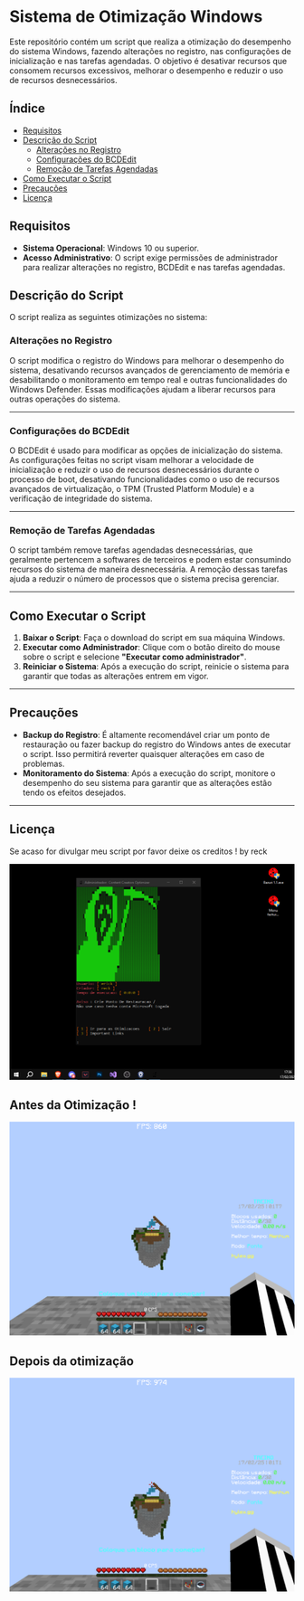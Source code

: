 # Sistema de Otimização Windows

Este repositório contém um script que realiza a otimização do desempenho do sistema Windows, fazendo alterações no registro, nas configurações de inicialização e nas tarefas agendadas. O objetivo é desativar recursos que consomem recursos excessivos, melhorar o desempenho e reduzir o uso de recursos desnecessários.

## Índice

- [Requisitos](#requisitos)
- [Descrição do Script](#descrição-do-script)
  - [Alterações no Registro](#alterações-no-registro)
  - [Configurações do BCDEdit](#configurações-do-bcdedit)
  - [Remoção de Tarefas Agendadas](#remoção-de-tarefas-agendadas)
- [Como Executar o Script](#como-executar-o-script)
- [Precauções](#precauções)
- [Licença](#licença)

## Requisitos

- **Sistema Operacional**: Windows 10 ou superior.
- **Acesso Administrativo**: O script exige permissões de administrador para realizar alterações no registro, BCDEdit e nas tarefas agendadas.

## Descrição do Script

O script realiza as seguintes otimizações no sistema:

### Alterações no Registro

O script modifica o registro do Windows para melhorar o desempenho do sistema, desativando recursos avançados de gerenciamento de memória e desabilitando o monitoramento em tempo real e outras funcionalidades do Windows Defender. Essas modificações ajudam a liberar recursos para outras operações do sistema.

---

### Configurações do BCDEdit

O BCDEdit é usado para modificar as opções de inicialização do sistema. As configurações feitas no script visam melhorar a velocidade de inicialização e reduzir o uso de recursos desnecessários durante o processo de boot, desativando funcionalidades como o uso de recursos avançados de virtualização, o TPM (Trusted Platform Module) e a verificação de integridade do sistema.

---

### Remoção de Tarefas Agendadas

O script também remove tarefas agendadas desnecessárias, que geralmente pertencem a softwares de terceiros e podem estar consumindo recursos do sistema de maneira desnecessária. A remoção dessas tarefas ajuda a reduzir o número de processos que o sistema precisa gerenciar.

---

## Como Executar o Script

1. **Baixar o Script**: Faça o download do script em sua máquina Windows.
2. **Executar como Administrador**: Clique com o botão direito do mouse sobre o script e selecione **"Executar como administrador"**.
3. **Reiniciar o Sistema**: Após a execução do script, reinicie o sistema para garantir que todas as alterações entrem em vigor.

---

## Precauções

- **Backup do Registro**: É altamente recomendável criar um ponto de restauração ou fazer backup do registro do Windows antes de executar o script. Isso permitirá reverter quaisquer alterações em caso de problemas.
- **Monitoramento do Sistema**: Após a execução do script, monitore o desempenho do seu sistema para garantir que as alterações estão tendo os efeitos desejados.

---

## Licença

Se acaso for divulgar meu script por favor deixe os creditos ! by reck

![Optimizer Image](https://github.com/erick144hz/Creators/blob/main/tlgd%20ne.png?raw=true)

## Antes da Otimização !

![Optimizer Image](https://github.com/erick144hz/Creators/blob/main/mine.png?raw=true)

## Depois da otimização 

![Optimizer Image](https://github.com/erick144hz/Creators/blob/main/mine%2001.png?raw=true)
